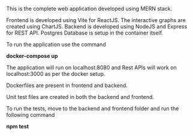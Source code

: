 This is the complete web application developed using MERN stack.

Frontend is developed using Vite for ReactJS. The interactive graphs are created using ChartJS.
Backend is developed using NodeJS and Express for REST API.
Postgres Database is setup in the container itself.

To run the application use the command 

  **docker-compose up**

  
The application will run on localhost:8080 and Rest APIs will work on localhost:3000 as per the docker setup.

Dockerfiles are present in frontend and backend.

Unit test files are created in both the backend and frontend.

To run the tests, move to the backend and frontend folder and run the following command

**npm test**




